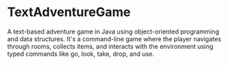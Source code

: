 # TextAdventureGame

 A text-based adventure game in Java using object-oriented programming and data structures. It's a command-line game where the player navigates through rooms, collects items, and interacts with the environment using typed commands like go, look, take, drop, and use.
